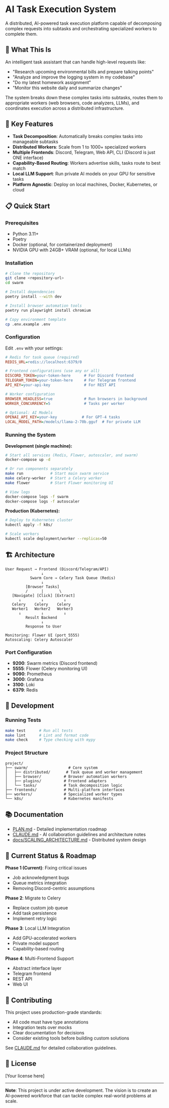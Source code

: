 # AI Task Execution System

A distributed, AI-powered task execution platform capable of decomposing complex requests into subtasks and orchestrating specialized workers to complete them.

## 🎯 What This Is

An intelligent task assistant that can handle high-level requests like:
- "Research upcoming environmental bills and prepare talking points"
- "Analyze and improve the logging system in my codebase"
- "Do my latest homework assignment"
- "Monitor this website daily and summarize changes"

The system breaks down these complex tasks into subtasks, routes them to appropriate workers (web browsers, code analyzers, LLMs), and coordinates execution across a distributed infrastructure.

## 🚀 Key Features

- **Task Decomposition**: Automatically breaks complex tasks into manageable subtasks
- **Distributed Workers**: Scale from 1 to 1000+ specialized workers
- **Multiple Frontends**: Discord, Telegram, Web API, CLI (Discord is just ONE interface)
- **Capability-Based Routing**: Workers advertise skills, tasks route to best match
- **Local LLM Support**: Run private AI models on your GPU for sensitive tasks
- **Platform Agnostic**: Deploy on local machines, Docker, Kubernetes, or cloud

## 📋 Quick Start

### Prerequisites
- Python 3.11+
- Poetry
- Docker (optional, for containerized deployment)
- NVIDIA GPU with 24GB+ VRAM (optional, for local LLMs)

### Installation

```bash
# Clone the repository
git clone <repository-url>
cd swarm

# Install dependencies
poetry install --with dev

# Install browser automation tools
poetry run playwright install chromium

# Copy environment template
cp .env.example .env
```

### Configuration

Edit `.env` with your settings:

```ini
# Redis for task queue (required)
REDIS_URL=redis://localhost:6379/0

# Frontend configurations (use any or all)
DISCORD_TOKEN=your-token-here      # For Discord frontend
TELEGRAM_TOKEN=your-token-here     # For Telegram frontend
API_KEY=your-api-key               # For REST API

# Worker configuration
BROWSER_HEADLESS=true              # Run browsers in background
WORKER_CONCURRENCY=5               # Tasks per worker

# Optional: AI Models
OPENAI_API_KEY=your-key           # For GPT-4 tasks
LOCAL_MODEL_PATH=/models/llama-2-70b.gguf  # For private LLM
```

### Running the System

**Development (single machine):**
```bash
# Start all services (Redis, Flower, autoscaler, and swarm)
docker-compose up -d

# Or run components separately
make run            # Start main swarm service
make celery-worker  # Start a Celery worker
make flower         # Start Flower monitoring UI

# View logs
docker-compose logs -f swarm
docker-compose logs -f autoscaler
```

**Production (Kubernetes):**
```bash
# Deploy to Kubernetes cluster
kubectl apply -f k8s/

# Scale workers
kubectl scale deployment/worker --replicas=50
```

## 🏗️ Architecture

```
User Request → Frontend (Discord/Telegram/API)
                ↓
           Swarm Core → Celery Task Queue (Redis)
                ↓
         [Browser Tasks]
         /      |       \
   [Navigate] [Click] [Extract]
      ↓         ↓         ↓
   Celery    Celery    Celery
   Worker1   Worker2   Worker3
      ↓         ↓         ↓
         Result Backend
                ↓
         Response to User

Monitoring: Flower UI (port 5555)
Autoscaling: Celery Autoscaler
```

### Port Configuration

- **9200**: Swarm metrics (Discord frontend)
- **5555**: Flower (Celery monitoring UI)
- **9090**: Prometheus
- **3000**: Grafana
- **3100**: Loki
- **6379**: Redis

## 🔧 Development

### Running Tests
```bash
make test      # Run all tests
make lint      # Lint and format code
make check     # Type checking with mypy
```

### Project Structure
```
project/
├── swarm/                  # Core system
│   ├── distributed/       # Task queue and worker management
│   ├── browser/          # Browser automation workers
│   ├── plugins/          # Frontend adapters
│   └── tasks/            # Task decomposition logic
├── frontends/            # Multi-platform interfaces
├── workers/              # Specialized worker types
└── k8s/                  # Kubernetes manifests
```

## 📚 Documentation

- [PLAN.md](PLAN.md) - Detailed implementation roadmap
- [CLAUDE.md](CLAUDE.md) - AI collaboration guidelines and architecture notes
- [docs/SCALING_ARCHITECTURE.md](docs/SCALING_ARCHITECTURE.md) - Distributed system design

## 🎯 Current Status & Roadmap

**Phase 1 (Current)**: Fixing critical issues
- Job acknowledgment bugs
- Queue metrics integration
- Removing Discord-centric assumptions

**Phase 2**: Migrate to Celery
- Replace custom job queue
- Add task persistence
- Implement retry logic

**Phase 3**: Local LLM Integration
- Add GPU-accelerated workers
- Private model support
- Capability-based routing

**Phase 4**: Multi-Frontend Support
- Abstract interface layer
- Telegram frontend
- REST API
- Web UI

## 🤝 Contributing

This project uses production-grade standards:
- All code must have type annotations
- Integration tests over mocks
- Clear documentation for decisions
- Consider existing tools before building custom solutions

See [CLAUDE.md](CLAUDE.md) for detailed collaboration guidelines.

## 📜 License

[Your license here]

---

**Note**: This project is under active development. The vision is to create an AI-powered workforce that can tackle complex real-world problems at scale.